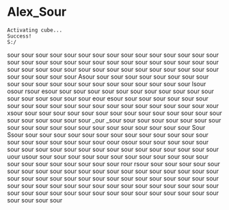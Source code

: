 # Alex_Sour

    Activating cube...
    Success!
    S:/

 sour sour sour sour sour sour sour sour sour sour sour sour sour sour sour sour sour sour sour sour sour sour sour sour sour sour sour sour sour sour sour sour sour sour sour sour sour sour sour sour sour sour sour sour sour sour sour sour sour sour Asour sour sour sour sour sour sour sour sour sour sour sour sour sour sour sour sour sour sour sour sour sour lsour osour rsour esour sour sour sour sour sour sour sour sour sour sour sour sour sour sour sour sour sour eour esour sour sour sour sour sour sour sour sour sour sour sour sour sour sour sour sour sour sour sour sour xour xsour sour sour sour sour sour sour sour sour sour sour sour sour sour sour sour sour sour sour sour sour _our _sour sour sour sour sour sour sour sour sour sour sour sour sour sour sour sour sour sour sour sour sour Sour Ssour sour sour sour sour sour sour sour sour sour sour sour sour sour sour sour sour sour sour sour sour oour osour sour sour sour sour sour sour sour sour sour sour sour sour sour sour sour sour sour sour sour sour uour usour sour sour sour sour sour sour sour sour sour sour sour sour sour sour sour sour sour sour sour sour rour rsour sour sour sour sour sour sour sour sour sour sour sour sour sour sour sour sour sour sour sour sour sour sour sour sour sour sour sour sour sour sour sour sour sour sour sour sour sour sour sour sour sour sour sour sour sour sour sour sour sour sour sour sour sour sour sour sour sour sour sour sour sour sour sour sour sour sour sour sour sour 
